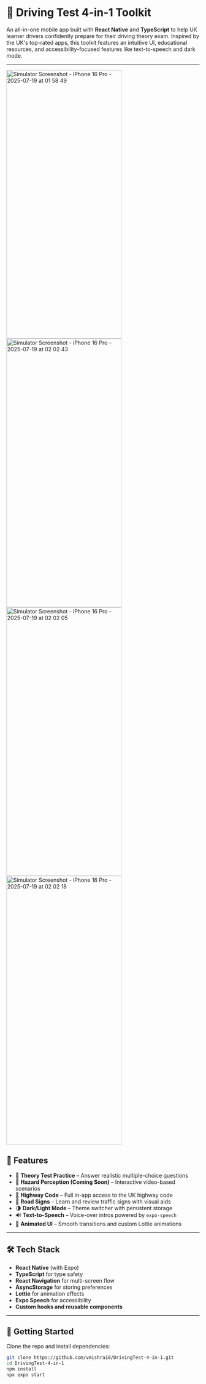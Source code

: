 # 🚗 Driving Test 4-in-1 Toolkit

An all-in-one mobile app built with **React Native** and **TypeScript** to help UK learner drivers confidently prepare for their driving theory exam. Inspired by the UK's top-rated apps, this toolkit features an intuitive UI, educational resources, and accessibility-focused features like text-to-speech and dark mode.

---

<img width="300" height="700" alt="Simulator Screenshot - iPhone 16 Pro - 2025-07-19 at 01 58 49" src="https://github.com/user-attachments/assets/60cd45e2-7631-4ae5-85d5-88ff551b4e23" />

<img width="300" height="700" alt="Simulator Screenshot - iPhone 16 Pro - 2025-07-19 at 02 02 43" src="https://github.com/user-attachments/assets/7d60a905-5b50-4c5c-b341-a292f9d8e972" />

<img width="300" height="700" alt="Simulator Screenshot - iPhone 16 Pro - 2025-07-19 at 02 02 05" src="https://github.com/user-attachments/assets/66e78910-f2f0-44ee-aa1c-5ca36cafa0b8" />

<img width="300" height="700" alt="Simulator Screenshot - iPhone 16 Pro - 2025-07-19 at 02 02 18" src="https://github.com/user-attachments/assets/e28e8f20-d92c-4211-94cc-ede6e7296959" />


## 📱 Features

- 📝 **Theory Test Practice** – Answer realistic multiple-choice questions
- 🎥 **Hazard Perception (Coming Soon)** – Interactive video-based scenarios
- 📘 **Highway Code** – Full in-app access to the UK highway code
- 🚦 **Road Signs** – Learn and review traffic signs with visual aids
- 🌗 **Dark/Light Mode** – Theme switcher with persistent storage
- 🔊 **Text-to-Speech** – Voice-over intros powered by `expo-speech`
- 🎨 **Animated UI** – Smooth transitions and custom Lottie animations

---

## 🛠 Tech Stack

- **React Native** (with Expo)
- **TypeScript** for type safety
- **React Navigation** for multi-screen flow
- **AsyncStorage** for storing preferences
- **Lottie** for animation effects
- **Expo Speech** for accessibility
- **Custom hooks and reusable components**

---

## 🚀 Getting Started

Clone the repo and install dependencies:

```bash
git clone https://github.com/vmishra18/DrivingTest-4-in-1.git
cd DrivingTest-4-in-1
npm install
npx expo start


